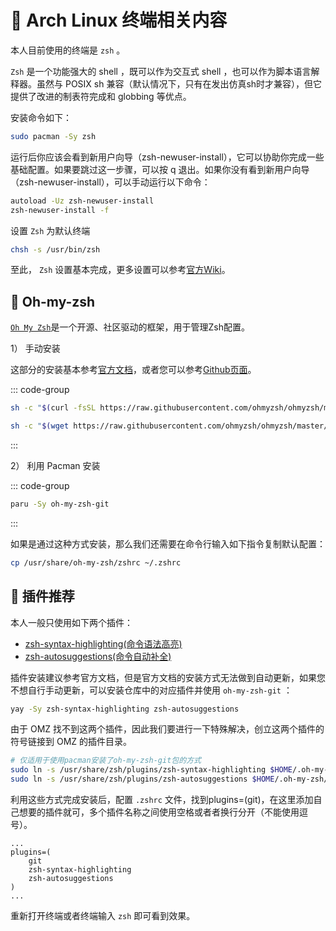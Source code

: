 #  Arch Linux 终端相关内容

本人目前使用的终端是 `zsh` 。

`Zsh` 是一个功能强大的 shell ，既可以作为交互式 shell ，也可以作为脚本语言解释器。虽然与 POSIX sh 兼容（默认情况下，只有在发出仿真sh时才兼容），但它提供了改进的制表符完成和 globbing 等优点。

安装命令如下：

```bash
sudo pacman -Sy zsh
```

运行后你应该会看到新用户向导（zsh-newuser-install），它可以协助你完成一些基础配置。如果要跳过这一步骤，可以按 q 退出。如果你没有看到新用户向导（zsh-newuser-install），可以手动运行以下命令：

```bash
autoload -Uz zsh-newuser-install
zsh-newuser-install -f
```

设置 `Zsh` 为默认终端

```bash
chsh -s /usr/bin/zsh
```

至此， `Zsh` 设置基本完成，更多设置可以参考[官方Wiki](https://wiki.archlinux.org/title/zsh)。

##  Oh-my-zsh

[`Oh My Zsh`](https://github.com/ohmyzsh/ohmyzsh)是一个开源、社区驱动的框架，用于管理Zsh配置。

1） 手动安装

这部分的安装基本参考[官方文档](https://ohmyz.sh/#install)，或者您可以参考[Github页面](https://github.com/ohmyzsh/ohmyzsh/wiki)。

::: code-group

```bash [通过 curl 安装 OMZ]
sh -c "$(curl -fsSL https://raw.githubusercontent.com/ohmyzsh/ohmyzsh/master/tools/install.sh)"
```

```bash [通过 wget 安装 OMZ]
sh -c "$(wget https://raw.githubusercontent.com/ohmyzsh/ohmyzsh/master/tools/install.sh -O -)"
```

:::

2） 利用 Pacman 安装

::: code-group

```bash [Paru]
paru -Sy oh-my-zsh-git
```

:::

如果是通过这种方式安装，那么我们还需要在命令行输入如下指令复制默认配置：

```BASH
cp /usr/share/oh-my-zsh/zshrc ~/.zshrc
```

##  插件推荐

本人一般只使用如下两个插件：

- [zsh-syntax-highlighting(命令语法高亮)](https://github.com/zsh-users/zsh-syntax-highlighting)
- [zsh-autosuggestions(命令自动补全)](https://github.com/zsh-users/zsh-autosuggestions)

插件安装建议参考官方文档，但是官方文档的安装方式无法做到自动更新，如果您不想自行手动更新，可以安装仓库中的对应插件并使用 `oh-my-zsh-git` ：

```bash
yay -Sy zsh-syntax-highlighting zsh-autosuggestions
```

由于 OMZ 找不到这两个插件，因此我们要进行一下特殊解决，创立这两个插件的符号链接到 OMZ 的插件目录。

```bash
# 仅适用于使用pacman安装了oh-my-zsh-git包的方式
sudo ln -s /usr/share/zsh/plugins/zsh-syntax-highlighting $HOME/.oh-my-zsh/custom/plugins/
sudo ln -s /usr/share/zsh/plugins/zsh-autosuggestions $HOME/.oh-my-zsh/custom/plugins/
```

利用这些方式完成安装后，配置 `.zshrc` 文件，找到plugins=(git)，在这里添加自己想要的插件就可，多个插件名称之间使用空格或者者换行分开（不能使用逗号）。

```
...
plugins=(
    git
    zsh-syntax-highlighting
    zsh-autosuggestions
)
...
```

重新打开终端或者终端输入 `zsh` 即可看到效果。